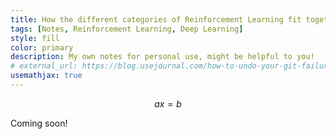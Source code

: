 ```yaml
---
title: How the different categories of Reinforcement Learning fit together
tags: [Notes, Reinforcement Learning, Deep Learning]
style: fill
color: primary
description: My own notes for personal use, might be helpful to you!
# external_url: https://blog.usejournal.com/how-to-undo-your-git-failure-b76e31ecac74
usemathjax: true
---
```



$$ax = b$$

Coming soon!

